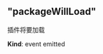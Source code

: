 <a name="module_miot/Package--module.exports..PackageEvent.event_packageWillLoad"></a>

## "packageWillLoad"
插件将要加载

**Kind**: event emitted  
